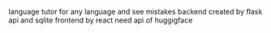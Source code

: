 language tutor for any language and see mistakes 
backend created by flask api and sqlite
frontend by react 
need api of huggigface
